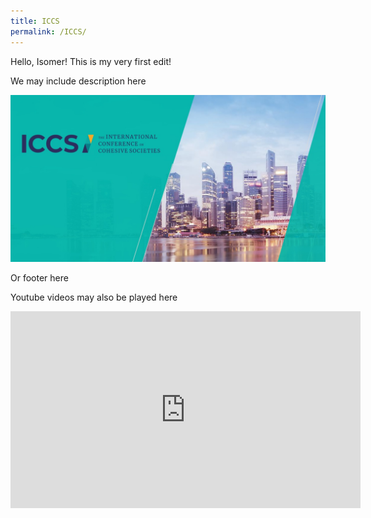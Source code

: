```yaml
---
title: ICCS
permalink: /ICCS/
---
```


Hello, Isomer! This is my very first edit!


We may include description here

![Alt text for image on Isomer site](/images/ICCS%20background.jpg)

Or footer here

Youtube videos may also be played here

<div class="bp-youtube">

<iframe width="560" height="315" src="https://www.youtube.com/embed/WUa-lHQ0f58" title="YouTube video player" frameborder="0" allow="accelerometer; autoplay; clipboard-write; encrypted-media; gyroscope; picture-in-picture" allowfullscreen></iframe>

</div>